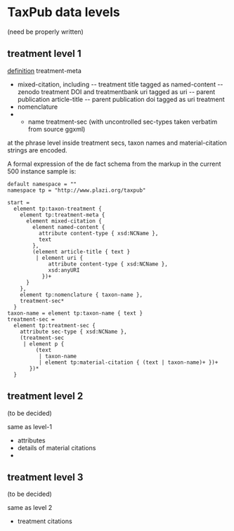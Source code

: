 # TaxPub data levels
(need be properly written)
## treatment level 1
[definition](https://github.com/plazi/ggxml2taxpub-treatments/issues/21)
treatment-meta
- mixed-citation, including
-- treatment title tagged as named-content
-- zenodo treatment DOI and treatmentbank uri tagged as uri
-- parent publication article-title
-- parent publication doi tagged as uri
treatment
- nomenclature
- - name
treatment-sec (with uncontrolled sec-types taken verbatim from source ggxml)

at the phrase level inside treatment secs, taxon names and material-citation strings are encoded.

A formal expression of the de fact schema from the markup in the current 500 instance sample is:

```
default namespace = ""
namespace tp = "http://www.plazi.org/taxpub"

start =
  element tp:taxon-treatment {
    element tp:treatment-meta {
      element mixed-citation {
        element named-content {
          attribute content-type { xsd:NCName },
          text
        },
        (element article-title { text }
         | element uri {
             attribute content-type { xsd:NCName },
             xsd:anyURI
           })+
      }
    },
    element tp:nomenclature { taxon-name },
    treatment-sec*
  }
taxon-name = element tp:taxon-name { text }
treatment-sec =
  element tp:treatment-sec {
    attribute sec-type { xsd:NCName },
    (treatment-sec
     | element p {
         (text
          | taxon-name
          | element tp:material-citation { (text | taxon-name)+ })+
       })*
  }
  ```
## treatment level 2
(to be decided)

same as level-1 
- attributes
- details of material citations
-
## treatment level 3
(to be decided)

same as level 2
- treatment citations
